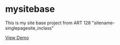 # mysitebase
This is my site base project from ART 128 "sitename-singlepagesite_inclass"

[View Demo](https://emstroupe.github.io/mysitebase/)